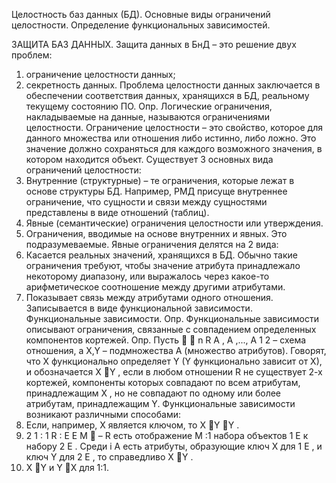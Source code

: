 Целостность баз данных (БД). Основные виды ограничений целостности.
Определение функциональных зависимостей.


ЗАЩИТА БАЗ ДАННЫХ.
Защита данных в БнД – это решение двух проблем:
1) ограничение целостности данных;
2) секретность данных.
Проблема целостности данных заключается в обеспечении соответствия данных,
хранящихся в БД, реальному текущему состоянию ПО.
Опр. Логические ограничения, накладываемые на данные, называются
ограничениями целостности. Ограничение целостности – это свойство, которое для
данного множества или отношения либо истинно, либо ложно. Это значение должно
сохраняться для каждого возможного значения, в котором находится объект.
Существует 3 основных вида ограничений целостности:
1) Внутренние (структурные) – те ограничения, которые лежат в основе структуры
БД. Например, РМД присуще внутреннее ограничение, что сущности и связи
между сущностями представлены в виде отношений (таблиц).
2) Явные (семантические) ограничения целостности или утверждения.
3) Ограничения, вводимые на основе внутренних и явных. Это подразумеваемые.
Явные ограничения делятся на 2 вида:
1) Касается реальных значений, хранящихся в БД. Обычно такие ограничения
требуют, чтобы значение атрибута принадлежало некоторому диапазону, или
выражалось через какое-то арифметическое соотношение между другими
атрибутами.
2) Показывает связь между атрибутами одного отношения. Записывается в виде
функциональной зависимости.
Функциональные зависимости.
Опр. Функциональные зависимости описывают ограничения, связанные с
совпадением определенных компонентов кортежей.
Опр. Пусть   n R A , A ,..., A 1 2 – схема отношения, а X,Y – подмножества A
(множество атрибутов). Говорят, что X функционально определяет Y (Y функционально
зависит от X), и обозначается X Y , если в любом отношении R не существует 2-х
кортежей, компоненты которых совпадают по всем атрибутам, принадлежащим X , но не
совпадают по одному или более атрибутам, принадлежащим Y.
Функциональные зависимости возникают различными способами:
1) Если, например, X является ключом, то X Y Y .
2) 2
1 :
1 R : E E
M
 – R есть отображение M :1 набора объектов 1 E к набору 2 E . Среди i A
есть атрибуты, образующие ключ X для 1 E , и ключ Y для 2 E , то справедливо
X Y .
3) X Y и Y X для 1:1.

